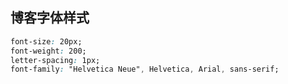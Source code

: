 ## 博客字体样式

``` css
font-size: 20px;
font-weight: 200;
letter-spacing: 1px;
font-family: "Helvetica Neue", Helvetica, Arial, sans-serif;
```



